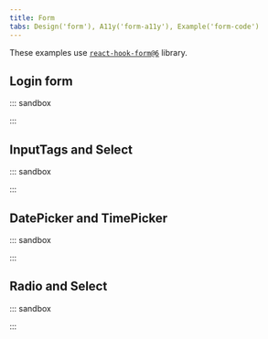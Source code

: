 ```yaml
---
title: Form
tabs: Design('form'), A11y('form-a11y'), Example('form-code')
---
```


These examples use [`react-hook-form@6`](https://github.com/react-hook-form/react-hook-form/tree/v6.15.8) library.

## Login form

::: sandbox

<script lang="tsx">
  export Demo from 'stories/patterns/ux-patterns/form/docs/examples/default-log-in-form.tsx';
</script>

:::

## InputTags and Select

::: sandbox

<script lang="tsx">
  export Demo from 'stories/patterns/ux-patterns/form/docs/examples/inputtags-and-select.tsx';
</script>

:::

## DatePicker and TimePicker

::: sandbox

<script lang="tsx">
  export Demo from 'stories/patterns/ux-patterns/form/docs/examples/datepicker-and-timepicker.tsx';
</script>

:::

## Radio and Select

::: sandbox

<script lang="tsx">
  export Demo from 'stories/patterns/ux-patterns/form/docs/examples/checkbox-and-radio.tsx';
</script>

:::
